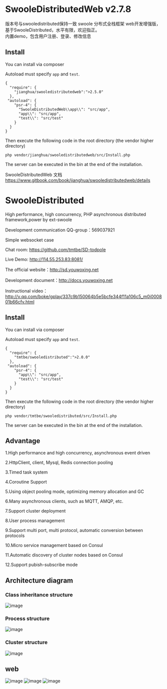 # SwooleDistributedWeb v2.7.8
版本号与swooledistributed保持一致 
swoole 分布式全栈框架 web开发增强版，基于SwooleDistributed，水平有限，欢迎指正。  
内置demo，包含用户注册、登录、修改信息
## Install
You can install via composer

Autoload must specify `app` and `test`.
```
{
  "require": {
    "jianghua/swooledistributedweb":">2.5.0"
  },
 "autoload": {
    "psr-4": {
      "SwooleDistributedWeb\\app\\": "src/app",
      "app\\": "src/app",
      "test\\": "src/test"
    }
  }
}
```
Then execute the following code in the root directory (the vendor higher directory)
```
php vendor/jianghua/swooledistributedweb/src/Install.php
```
The server can be executed in the bin at the end of the installation.

SwooleDistributedWeb 文档 
https://www.gitbook.com/book/jianghua/swooledistributedweb/details
# SwooleDistributed

High performance, high concurrency, PHP asynchronous distributed framework,power by ext-swoole

Development communication QQ-group：569037921  

Simple websocket case

Chat room: https://github.com/tmtbe/SD-todpole

Live Demo: http://114.55.253.83:8081/

The official website：http://sd.youwoxing.net

Development document：http://docs.youwoxing.net

Instructional video：http://v.qq.com/boke/gplay/337c9b150064b5e5bcfe344f11a106c5_m0i000801b66cfv.html

## Install
You can install via composer

Autoload must specify `app` and `test`.
```
{
  "require": {
    "tmtbe/swooledistributed":">2.0.0"
  },
 "autoload": {
    "psr-4": {
      "app\\": "src/app",
      "test\\": "src/test"
    }
  }
}
```
Then execute the following code in the root directory (the vendor higher directory)
```
php vendor/tmtbe/swooledistributed/src/Install.php
```
The server can be executed in the bin at the end of the installation.

## Advantage

1.High performance and high concurrency, asynchronous event driven

2.HttpClient, client, Mysql, Redis connection pooling

3.Timed task system

4.Coroutine Support

5.Using object pooling mode, optimizing memory allocation and GC

6.Many asynchronous clients, such as MQTT, AMQP, etc.

7.Support cluster deployment

8.User process management

9.Support multi port, multi protocol, automatic conversion between protocols

10.Micro service management based on Consul

11.Automatic discovery of cluster nodes based on Consul

12.Support pubish-subscribe mode

## Architecture diagram

### Class inheritance structure
 ![image](https://raw.githubusercontent.com/tmtbe/SwooleDistributed/v2/screenshots/k1.png)

### Process structure
 ![image](https://raw.githubusercontent.com/tmtbe/SwooleDistributed/v2/screenshots/k2.png)
 
### Cluster structure
 ![image](https://raw.githubusercontent.com/tmtbe/SwooleDistributed/v2/screenshots/k3.png)

## web 
![image](https://github.com/jianghua/SwooleDistributedWeb/blob/v2/screenshots/login.jpg)
![image](https://github.com/jianghua/SwooleDistributedWeb/blob/v2/screenshots/reg.png)
![image](https://github.com/jianghua/SwooleDistributedWeb/blob/v2/screenshots/profile.jpg)
